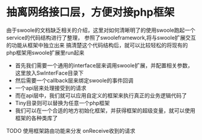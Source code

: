 
# 抽离网络接口层，方便对接php框架

由于swoole的文档缺乏相关的介绍，这里对如何清晰明了的使用swoole跑起一个service的代码结构进行了整理，
参照了swooleframework,将与swoole扩展交互的功能从框架中独立出来
搞清楚这个代码结构后，就可以比较轻松的将现有的php框架用swoole扩展里run起来

* 首先我们需要一个通用的interface层来调用swoole扩展，并配置相关参数，这里放入SwInterFace目录下
* 然后需要一个callback层来绑定swoole的事件回调
* 一个api层来处理接受到的请求
* 而在api层中，我们就可以应用自定义的框架来执行真正的业务逻辑代码了
* Tiny目录则可以替换为任意一个php框架
* 我们可以在一个合适的地方初始化框架，并获得框架的超级变量，就可以使用框架的各种类库了

TODO 使用框架路由功能来分发 onReceive收到的请求